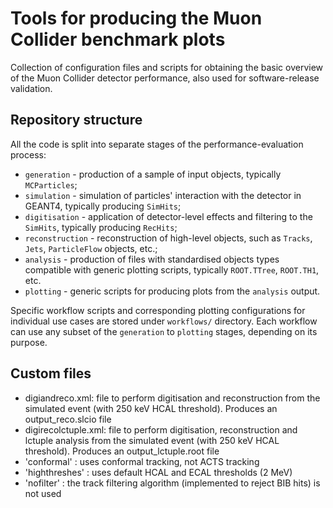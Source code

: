 # Tools for producing the Muon Collider benchmark plots

Collection of configuration files and scripts for obtaining the basic overview of the Muon Collider detector performance, also used for software-release validation.

## Repository structure

All the code is split into separate stages of the performance-evaluation process:

* `generation` - production of a sample of input objects, typically `MCParticles`;
* `simulation` - simulation of particles' interaction with the detector in GEANT4, typically producing `SimHits`;
* `digitisation` - application of detector-level effects and filtering to the `SimHits`, typically producing `RecHits`;
* `reconstruction` - reconstruction of high-level objects, such as `Tracks`, `Jets`, `ParticleFlow` objects, etc.;
* `analysis` - production of files with standardised objects types compatible with generic plotting scripts, typically `ROOT.TTree`, `ROOT.TH1`, etc.
* `plotting` - generic scripts for producing plots from the `analysis` output.

Specific workflow scripts and corresponding plotting configurations for individual use cases are stored under `workflows/` directory.
Each workflow can use any subset of the `generation` to `plotting` stages, depending on its purpose.

## Custom files

* digiandreco.xml: file to perform digitisation and reconstruction from the simulated event (with 250 keV HCAL threshold). Produces an output_reco.slcio file
* digirecolctuple.xml: file to perform digitisation, reconstruction and lctuple analysis from the simulated event (with 250 keV HCAL threshold). Produces an output_lctuple.root file
* 'conformal' : uses conformal tracking, not ACTS tracking
* 'highthreshes' : uses default HCAL and ECAL thresholds (2 MeV)
* 'nofilter' : the track filtering algorithm (implemented to reject BIB hits) is not used
